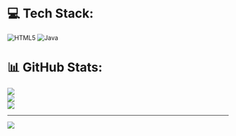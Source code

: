 
# 💻 Tech Stack:
![HTML5](https://img.shields.io/badge/html5-%23E34F26.svg?style=for-the-badge&logo=html5&logoColor=white) ![Java](https://img.shields.io/badge/java-%23ED8B00.svg?style=for-the-badge&logo=openjdk&logoColor=white)
# 📊 GitHub Stats:
![](https://github-readme-stats.vercel.app/api?username=tabish-10&theme=dark&hide_border=false&include_all_commits=false&count_private=false)<br/>
![](https://github-readme-streak-stats.herokuapp.com/?user=tabish-10&theme=dark&hide_border=false)<br/>
![](https://github-readme-stats.vercel.app/api/top-langs/?username=tabish-10&theme=dark&hide_border=false&include_all_commits=false&count_private=false&layout=compact)

---
[![](https://visitcount.itsvg.in/api?id=tabish-10&icon=0&color=0)](https://visitcount.itsvg.in)

<!-- Proudly created with GPRM ( https://gprm.itsvg.in ) -->
